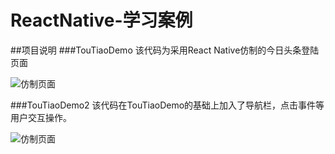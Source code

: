 # ReactNative-学习案例

##项目说明
###TouTiaoDemo
该代码为采用React Native仿制的今日头条登陆页面

![仿制页面](http://upload-images.jianshu.io/upload_images/2530234-11d21a2207569457.png?imageMogr2/auto-orient/strip%7CimageView2/2/w/1240)

###TouTiaoDemo2
该代码在TouTiaoDemo的基础上加入了导航栏，点击事件等用户交互操作。

![仿制页面](http://upload-images.jianshu.io/upload_images/2530234-613ae2087ad254bc.png?imageMogr2/auto-orient/strip%7CimageView2/2/w/1240)